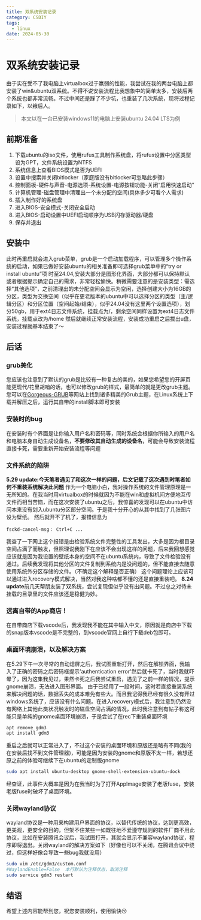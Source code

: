 ```yaml
---
title: 双系统安装记录
category: CSDIY
tags:
  - linux
date: 2024-05-30
---
```


# 双系统安装记录

由于实在受不了我电脑上virtualbox过于羸弱的性能，我尝试在我的两台电脑上都安装了win&ubuntu双系统。不得不说安装流程比我想象中的简单太多，安装后两个系统也都非常流畅。不过中间还是踩了不少坑，也重装了几次系统，现将过程记录如下，以飨后人。

> 本文以在一台已安装windows11的电脑上安装ubuntu 24.04 LTS为例

## 前期准备

1. 下载ubuntu的iso文件，使用rufus工具制作系统盘，将rufus设置中分区类型设为GPT，文件系统设置为NTFS
2. 系统信息上查看BIOS模式是否为UEFI
3. 设置中搜索并关闭bitlocker（家庭版没有bitlocker可忽略此步骤）
4. 控制面板-硬件与声音-电源选项-系统设置-电源按钮功能-关闭“启用快速启动”
5. 计算机管理-磁盘管理中清理出一个未分配的空间(具体多少可看个人需求)
6. 插入制作好的系统盘
7. 进入BIOS-安全模式-关闭安全启动
8. 进入BIOS-启动设置中UEFI启动顺序为USB闪存驱动器/硬盘
9. 保存并退出

## 安装中

此时再重启就会进入grub菜单，grub是一个启动加载程序，可以管理多个操作系统的启动，如果已做好安装ubuntu的相关准备即可选择grub菜单中的“try or install ubuntu”项
时至24.04,安装大部分是图形化界面，大部分都可以保持默认或者根据提示确定自己的需求，非常轻松愉快。稍微需要注意的是安装类型：需选择“其他选项”，之前清理出的未分配空间会显示为空闲，选择创建大小为16GB的分区，类型为交换空间（似乎在更老版本的ubuntu中可以选择分区的类型（主/逻辑分区）和分区位置（空间起始/结束），似乎24.04没有这里两个设置选项），划分50gb，用于ext4日志文件系统，挂载点为/，剩余空间同样设置为ext4日志文件系统，挂载点改为/home
然后就继续正常安装流程，安装成功重启之后拔出u盘，安装过程就基本结束了～

## 后话

### grub美化

您应该也注意到了默认的grub是比较有一种复古的美的，如果您希望您的开屏页能更现代/花里胡哨的话，也可以修改grub的样式，最简单的就是更改grub主题。您可以在[Gorgeous-GRUB](https://github.com/jacksaur/Gorgeous-GRUB)等网站上找到诸多精美的Grub主题，在Linux系统上下载并解压之后，运行其自带的install脚本即可安装

### 安装时的bug

在安装时有个界面是让你输入用户名和密码等，同时系统会根据你所输入的用户名和电脑本身自动生成设备名，**不要修改其自动生成的设备名**，可能会导致安装流程直接卡死，需要重新开始安装流程等问题

### 文件系统的陷阱

**5.29 update:今天笔者遇见了和这次一样的问题，后文记载了这次遇到时笔者如何不重装系统解决此问题**
作为一个电脑小白，我对操作系统的文件管理原理是一无所知的。在我当时用virtualbox的时候就因为不能在win和虚拟机间方便地互传文件而相当苦恼，而在这次安装了ubuntu之后，我惊喜的发现可以在ubuntu中访问本来没有划入ubuntu分区部分空间。于是我十分开心的从其中找到了几张图片设为壁纸。
然后就开不了机了，报错信息为

```
fsckd-cancel-msg： Ctrl+C ...
```

我查了一下网上这个报错是由检验系统文件完整性的工具发出，大多是因为根目录空间占满了而触发，但照理说我刚下在应该不会出现这样的问题，后来我回想感觉应该就是因为我设置的壁纸本身的空间不在ubuntu系统内，导致了文件检验没有通过。后续我发现将其他分区的文件复制到系统内是没问题的，但不能直接去随意使用系统外分区存储的文件。（不确定这个解释是否正确）
这个问题理论上应该可以通过进入recovery模式解决，当然对我这种啥都不懂的还是直接重装吧。
**8.24 update**前几天帮朋友装了双系统，尝试复现但似乎没有出问题。不过总之对待未挂载的目录里的文件应该还是稳健为妙。

### 远离自带的App商店！

在自带商店下载vscode后，我发现我不能在其中输入中文，原因就是商店中下载的snap版本vscode是不完整的，到vscode官网上自行下载deb包即可。

### 桌面环境崩溃，以及解决方案

在5.29下午一次寻常的自动熄屏之后，我试图重新打开，然后在解锁界面，我输入了正确的密码之后密码框提示'authentication error'然后就卡死了，当时我就吓晕了，因为这集我见过，果然卡死之后我尝试重启，遇见了之前一样的情况，提示gnome崩溃，无法进入图形界面。
由于已经用了一段时间，这时若直接重装系统来解决问题的话，数据丢失的成本难免有些大。而且我记得我已经有很久没有开过windows系统了，应该没有什么问题。在进入recovery模式后，我注意到仍然没有网络上其他此类状况触发时的磁盘空间占满的情况，此时我注意到有帖子称这可能只是单纯的gnome桌面环境崩溃，于是尝试了在rec下重装桌面环境

```bash
apt remove gdm3
apt install gdm3
```

重启之后就可以正常进入了，不过这个安装的桌面环境和原版还是略有不同(我的在安装后找不到文件管理器)，可能是因为安装的gnome和原版不太一样，若想还原之前的体验可继续下在ubuntu的定制版gnome

```bash
sudo apt install ubuntu-desktop gnome-shell-extension-ubuntu-dock
```

经查证，此事件大概率是因为在我当时为了打开AppImage安装了老版fuse，安装老版fuse时破坏了桌面环境。

### 关闭wayland协议

wayland协议是一种用来构建用户界面的协议，以替代传统的协议，达到更高效，更美观，更安全的目的，但架不住某些一如既往地不爱遵守规则的软件厂商不用此协议，比如在安装腾讯会议后，我试图打开，其就会显示不兼容wayland协议，程序即将退出。关闭wayland的解决方案如下（好像也可以不关闭，在腾讯会议中绕过，但这样好像会导致一些bug我就没用）

```bash
sudo vim /etc/gdm3/custom.conf
#WaylandEnable=False  本行默认为注释状态，取消注释
sudo service gdm3 restart
```

## 结语

希望上述内容能帮到您，祝您安装顺利，使用愉快😚
